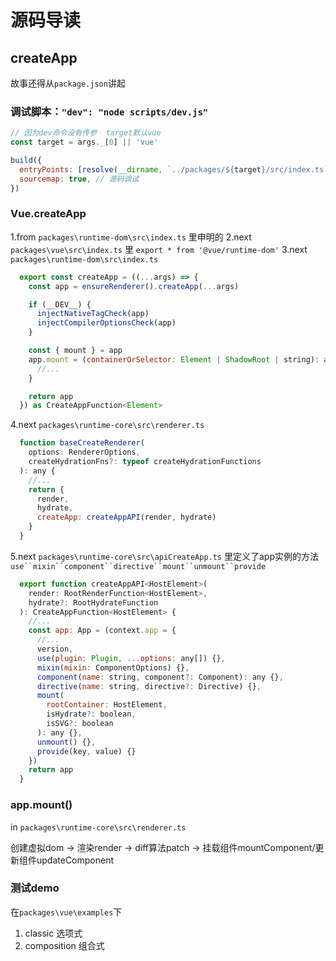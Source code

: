 # 源码导读

## createApp

故事还得从`package.json`讲起

### 调试脚本：`"dev": "node scripts/dev.js"`

  ```js
  // 因为dev命令没有传参  target默认vue
  const target = args._[0] || 'vue'

  build({
    entryPoints: [resolve(__dirname, `../packages/${target}/src/index.ts`)], // 入口文件 ../packages/vue/src/index.ts
    sourcemap: true, // 源码调试
  })
  ```

### Vue.createApp

  1.from `packages\runtime-dom\src\index.ts` 里申明的
  2.next `packages\vue\src\index.ts` 里 `export * from '@vue/runtime-dom'`
  3.next `packages\runtime-dom\src\index.ts`

  ```js
    export const createApp = ((...args) => {
      const app = ensureRenderer().createApp(...args)

      if (__DEV__) {
        injectNativeTagCheck(app)
        injectCompilerOptionsCheck(app)
      }

      const { mount } = app
      app.mount = (containerOrSelector: Element | ShadowRoot | string): any => {
        //...
      }

      return app
    }) as CreateAppFunction<Element>
  ```

  4.next `packages\runtime-core\src\renderer.ts`

  ```js
    function baseCreateRenderer(
      options: RendererOptions,
      createHydrationFns?: typeof createHydrationFunctions
    ): any {
      //...
      return {
        render,
        hydrate,
        createApp: createAppAPI(render, hydrate)
      }
    }
  ```

  5.next `packages\runtime-core\src\apiCreateApp.ts` 里定义了app实例的方法`use``mixin``component``directive``mount``unmount``provide`
  
  ```js
    export function createAppAPI<HostElement>(
      render: RootRenderFunction<HostElement>,
      hydrate?: RootHydrateFunction
    ): CreateAppFunction<HostElement> {
      //...
      const app: App = (context.app = {
        //...
        version,
        use(plugin: Plugin, ...options: any[]) {},
        mixin(mixin: ComponentOptions) {},
        component(name: string, component?: Component): any {},
        directive(name: string, directive?: Directive) {},
        mount(
          rootContainer: HostElement,
          isHydrate?: boolean,
          isSVG?: boolean
        ): any {},
        unmount() {},
        provide(key, value) {}
      })
      return app
    }
  ```

### app.mount()

in `packages\runtime-core\src\renderer.ts`

创建虚拟dom -> 渲染render -> diff算法patch -> 挂载组件mountComponent/更新组件updateComponent

### 测试demo

  在`packages\vue\examples`下
  
  1. classic 选项式
  2. composition 组合式
